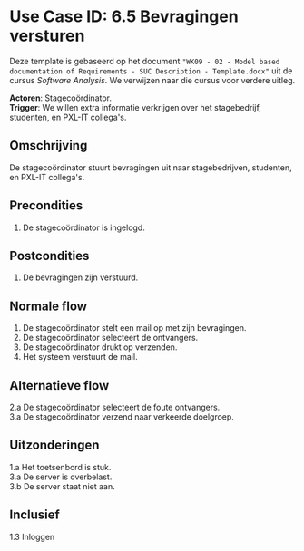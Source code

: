 # Use Case ID: 6.5 Bevragingen versturen

Deze template is gebaseerd op het document `"WK09 - 02 - Model based documentation of Requirements - SUC Description - Template.docx"`
uit de cursus _Software Analysis_. We verwijzen naar die cursus voor verdere uitleg. 

**Actoren**: Stagecoördinator.  
**Trigger**: We willen extra informatie verkrijgen over het stagebedrijf, studenten, en PXL-IT collega's.

## Omschrijving

De stagecoördinator stuurt bevragingen uit naar stagebedrijven, studenten, en PXL-IT collega's.

## Precondities

1. De stagecoördinator is ingelogd.

## Postcondities

1. De bevragingen zijn verstuurd. 

## Normale flow

1. De stagecoördinator stelt een mail op met zijn bevragingen.
2. De stagecoördinator selecteert de ontvangers.
3. De stagecoördinator drukt op verzenden.
4. Het systeem verstuurt de mail.

## Alternatieve flow

2.a De stagecoördinator selecteert de foute ontvangers.</br>
3.a De stagecoördinator verzend naar verkeerde doelgroep.

## Uitzonderingen

1.a Het toetsenbord is stuk.                                            
3.a De server is overbelast.                                                
3.b De server staat niet aan.

## Inclusief

1.3 Inloggen
